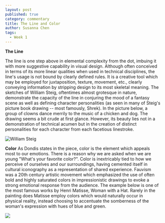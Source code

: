 ```yaml
---
layout: post
published: true
category: commentary
title: The Line and Color
author: Susanna Chen
tags:
  - Week 1
---
```

**The Line** 

The line is one step above in elemental complexity from the dot, imbuing it with more suggestive capability in visual design. Although often conceived in terms of its more linear qualities when used in technical disciplines, the line's usage is not bound by clearly defined rules. It is a creative tool which may be employed for juxtaposition, texture, movement, etc., clearly conveying information by stripping design to its most skeletal meaning. The sketches of William Steig, oftentimes almost grotesque in nature, demonstrate the capacity of the line in conjuring the mood of a fantasy scene as well as defining character personalities (as seen in many of Steig's picture book drawing -- most famously, Shrek). In the picture below, a group of clowns dance merrily to the music of a chicken and dog. The drawing seems a bit crude at first glance. However, its beauty lies not in a demonstration of technical acumen but in the creation of distinct personalities for each character from each facetious linestroke.

![William Steig]({{site.baseurl}}/https://images.fineartamerica.com/images-medium-large-5/hoedown-william-steig.jpg)


**Color**
As Dondis states in the piece, color is the element which appeals most to our emotions. There is a reason why we are asked when we are young "What's your favorite color?". Color is inextricably tied to how we perceive of ourselves and our surroundings, having cemented itself in cultural iconography as a representation of shared experience. Fauvism was a 20th century artistic movement which emphasized the use of often bold and highly saturated colors in impressionistic drawings to evoke a strong emotional response from the audience. The example below is one of the most famous works by Henri Matisse, Woman with a Hat. Rarely in the painting does Matisse employ colors which would naturally occur in physical reality, instead choosing to accentuate the somberness of the woman's expression with hues of blue and green.

![]({{site.baseurl}}/https://upload.wikimedia.org/wikipedia/en/f/fb/Matisse-Woman-with-a-Hat.jpg)




